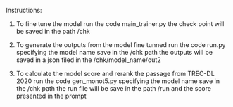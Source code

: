 Instructions:

1) To fine tune the model
run the code main_trainer.py
the check point will be saved in the path /chk

2) To generate the outputs from the model fine tunned
run the code run.py specifying the model name save in the /chk path
the outputs will be saved in a json filed in the /chk/model_name/out2

3) To calculate the model score and rerank the passage from TREC-DL 2020
run the code gen_monot5.py specifying the model name save in the /chk path
the run file will be save in the path /run and the score presented in the prompt